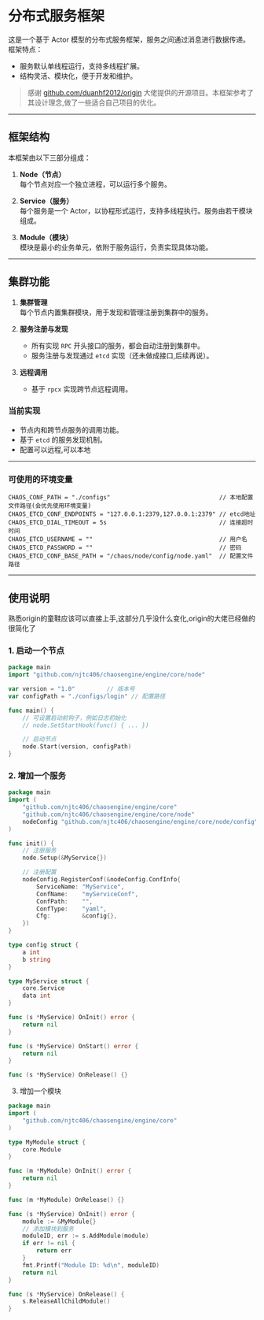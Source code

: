 # 分布式服务框架

这是一个基于 Actor 模型的分布式服务框架，服务之间通过消息进行数据传递。框架特点：

- 服务默认单线程运行，支持多线程扩展。
- 结构灵活、模块化，便于开发和维护。

> 感谢 [github.com/duanhf2012/origin](https://github.com/duanhf2012/origin) 大佬提供的开源项目。本框架参考了其设计理念,做了一些适合自己项目的优化。

---

## 框架结构

本框架由以下三部分组成：

1. **Node（节点）**  
   每个节点对应一个独立进程，可以运行多个服务。

2. **Service（服务）**  
   每个服务是一个 Actor，以协程形式运行，支持多线程执行。服务由若干模块组成。

3. **Module（模块）**  
   模块是最小的业务单元，依附于服务运行，负责实现具体功能。

---

## 集群功能

1. **集群管理**  
   每个节点内置集群模块，用于发现和管理注册到集群中的服务。

2. **服务注册与发现**
    - 所有实现 `RPC` 开头接口的服务，都会自动注册到集群中。
    - 服务注册与发现通过 `etcd` 实现（还未做成接口,后续再说）。

3. **远程调用**
    - 基于 `rpcx` 实现跨节点远程调用。

### 当前实现

- 节点内和跨节点服务的调用功能。
- 基于 `etcd` 的服务发现机制。
- 配置可以远程,可以本地
---

### 可使用的环境变量
````
CHAOS_CONF_PATH = "./configs"                               // 本地配置文件路径(会优先使用环境变量)
CHAOS_ETCD_CONF_ENDPOINTS = "127.0.0.1:2379,127.0.0.1:2379" // etcd地址
CHAOS_ETCD_DIAL_TIMEOUT = 5s                                // 连接超时时间
CHAOS_ETCD_USERNAME = ""                                    // 用户名
CHAOS_ETCD_PASSWORD = ""                                    // 密码
CHAOS_ETCD_CONF_BASE_PATH = "/chaos/node/config/node.yaml"  // 配置文件路径
````
---

## 使用说明
熟悉origin的童鞋应该可以直接上手,这部分几乎没什么变化,origin的大佬已经做的很简化了
### 1. 启动一个节点

```go
package main
import "github.com/njtc406/chaosengine/engine/core/node"

var version = "1.0"         // 版本号
var configPath = "./configs/login" // 配置路径

func main() {
    // 可设置启动前钩子，例如日志初始化
    // node.SetStartHook(func() { ... })

    // 启动节点
    node.Start(version, configPath)
}
```

### 2. 增加一个服务

```go
package main
import (
    "github.com/njtc406/chaosengine/engine/core"
    "github.com/njtc406/chaosengine/engine/core/node"
    nodeConfig "github.com/njtc406/chaosengine/engine/core/node/config"
)

func init() {
    // 注册服务
    node.Setup(&MyService{})

    // 注册配置
    nodeConfig.RegisterConf(&nodeConfig.ConfInfo{
        ServiceName: "MyService",
        ConfName:    "myServiceConf",
        ConfPath:    "",
        ConfType:    "yaml",
        Cfg:         &config{},
    })
}

type config struct {
    a int
    b string
}

type MyService struct {
    core.Service
    data int
}

func (s *MyService) OnInit() error {
    return nil
}

func (s *MyService) OnStart() error {
    return nil
}

func (s *MyService) OnRelease() {}
```

3. 增加一个模块
```go
package main
import (
    "github.com/njtc406/chaosengine/engine/core"
)

type MyModule struct {
    core.Module
}

func (m *MyModule) OnInit() error {
    return nil
}

func (m *MyModule) OnRelease() {}

func (s *MyService) OnInit() error {
    module := &MyModule{}
    // 添加模块到服务
    moduleID, err := s.AddModule(module)
    if err != nil {
        return err
    }
    fmt.Printf("Module ID: %d\n", moduleID)
    return nil
}

func (s *MyService) OnRelease() {
    s.ReleaseAllChildModule()
}
```
